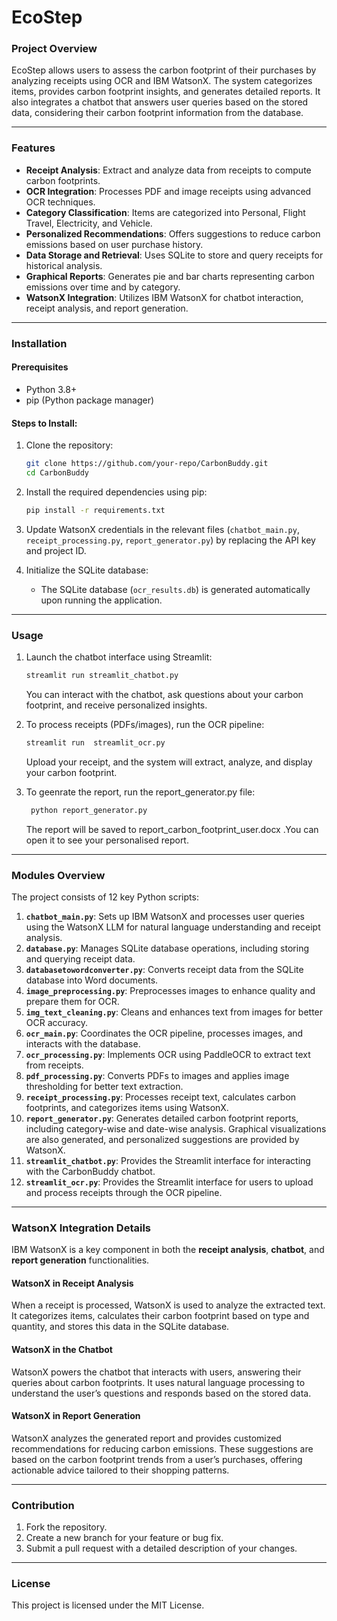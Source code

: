 
# EcoStep

### Project Overview
EcoStep allows users to assess the carbon footprint of their purchases by analyzing receipts using OCR and IBM WatsonX. The system categorizes items, provides carbon footprint insights, and generates detailed reports. It also integrates a chatbot that answers user queries based on the stored data, considering their carbon footprint information from the database.

---

### Features
- **Receipt Analysis**: Extract and analyze data from receipts to compute carbon footprints.
- **OCR Integration**: Processes PDF and image receipts using advanced OCR techniques.
- **Category Classification**: Items are categorized into Personal, Flight Travel, Electricity, and Vehicle.
- **Personalized Recommendations**: Offers suggestions to reduce carbon emissions based on user purchase history.
- **Data Storage and Retrieval**: Uses SQLite to store and query receipts for historical analysis.
- **Graphical Reports**: Generates pie and bar charts representing carbon emissions over time and by category.
- **WatsonX Integration**: Utilizes IBM WatsonX for chatbot interaction, receipt analysis, and report generation.

---

### Installation

#### Prerequisites
- Python 3.8+
- pip (Python package manager)

#### Steps to Install:
1. Clone the repository:
    ```bash
    git clone https://github.com/your-repo/CarbonBuddy.git
    cd CarbonBuddy
    ```

2. Install the required dependencies using pip:
    ```bash
    pip install -r requirements.txt
    ```

3. Update WatsonX credentials in the relevant files (`chatbot_main.py`, `receipt_processing.py`, `report_generator.py`) by replacing the API key and project ID.

4. Initialize the SQLite database:
    - The SQLite database (`ocr_results.db`) is generated automatically upon running the application.

---

### Usage

1. Launch the chatbot interface using Streamlit:
    ```bash
    streamlit run streamlit_chatbot.py
    ```
    You can interact with the chatbot, ask questions about your carbon footprint, and receive personalized insights.

2. To process receipts (PDFs/images), run the OCR pipeline:
    ```bash
    streamlit run  streamlit_ocr.py
    ```
    Upload your receipt, and the system will extract, analyze, and display your carbon footprint.

3. To geenrate the report, run the report_generator.py file:
   ```bash
    python report_generator.py
    ```
   The report will be saved to report_carbon_footprint_user.docx .You can open it to see your personalised report.
---

### Modules Overview

The project consists of 12 key Python scripts:
1. **`chatbot_main.py`**: Sets up IBM WatsonX and processes user queries using the WatsonX LLM for natural language understanding and receipt analysis.
2. **`database.py`**: Manages SQLite database operations, including storing and querying receipt data.
3. **`databasetowordconverter.py`**: Converts receipt data from the SQLite database into Word documents.
4. **`image_preprocessing.py`**: Preprocesses images to enhance quality and prepare them for OCR.
5. **`img_text_cleaning.py`**: Cleans and enhances text from images for better OCR accuracy.
6. **`ocr_main.py`**: Coordinates the OCR pipeline, processes images, and interacts with the database.
7. **`ocr_processing.py`**: Implements OCR using PaddleOCR to extract text from receipts.
8. **`pdf_processing.py`**: Converts PDFs to images and applies image thresholding for better text extraction.
9. **`receipt_processing.py`**: Processes receipt text, calculates carbon footprints, and categorizes items using WatsonX.
10. **`report_generator.py`**: Generates detailed carbon footprint reports, including category-wise and date-wise analysis. Graphical visualizations are also generated, and personalized suggestions are provided by WatsonX.
11. **`streamlit_chatbot.py`**: Provides the Streamlit interface for interacting with the CarbonBuddy chatbot.
12. **`streamlit_ocr.py`**: Provides the Streamlit interface for users to upload and process receipts through the OCR pipeline.

---

### WatsonX Integration Details

IBM WatsonX is a key component in both the **receipt analysis**, **chatbot**, and **report generation** functionalities.

#### WatsonX in Receipt Analysis
When a receipt is processed, WatsonX is used to analyze the extracted text. It categorizes items, calculates their carbon footprint based on type and quantity, and stores this data in the SQLite database.

#### WatsonX in the Chatbot
WatsonX powers the chatbot that interacts with users, answering their queries about carbon footprints. It uses natural language processing to understand the user’s questions and responds based on the stored data.

#### WatsonX in Report Generation
WatsonX analyzes the generated report and provides customized recommendations for reducing carbon emissions. These suggestions are based on the carbon footprint trends from a user’s purchases, offering actionable advice tailored to their shopping patterns.

---

### Contribution

1. Fork the repository.
2. Create a new branch for your feature or bug fix.
3. Submit a pull request with a detailed description of your changes.

---

### License

This project is licensed under the MIT License.

